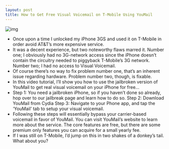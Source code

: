 ```yaml
---
layout: post
title: How to Get Free Visual Voicemail on T-Mobile Using YouMail
---
```

![img](http://media.idownloadblog.com/wp-content/uploads/2011/07/YouMail-Top.png)
* Once upon a time I unlocked my iPhone 3GS and used it on T-Mobile in order avoid AT&T’s more expensive service.
* It was a decent experience, but two noteworthy flaws marred it. Number one; I obviously had no 3G-network access since the iPhone doesn’t contain the circuitry needed to piggyback T-Mobile’s 3G network. Number two; I had no access to Visual Voicemail.
* Of course there’s no way to fix problem number one, that’s an inherent issue regarding hardware. Problem number two, though, is fixable.
* In this video tutorial, I’ll show you how to use the jailbroken version of YouMail to get real visual voicemail on your iPhone for free…
* Step 1: You need a jailbroken iPhone, so if you haven’t done so already, hop over to our jailbreak page and learn how to do so. Step 2: Download YouMail from Cydia Step 3: Navigate to your Phone app, and tap the ‘YouMail’ tab to setup your visual voicemail.
* Following these steps will essentially bypass your carrier-based voicemail in favor of YouMail. You can visit YouMail’s website to learn more about the service. The core features are free, but there are some premium only features you can acquire for a small yearly fee.
* If I was still on T-Mobile, I’d jump on this in two shakes of a donkey’s tail. What about you?


